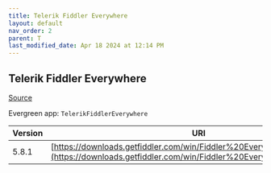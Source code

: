 ```yaml
---
title: Telerik Fiddler Everywhere
layout: default
nav_order: 2
parent: T
last_modified_date: Apr 18 2024 at 12:14 PM
---
```


## Telerik Fiddler Everywhere

[Source](https://www.telerik.com/fiddler)

Evergreen app: `TelerikFiddlerEverywhere`

| Version | URI                                                                                                                                            |
| ------- | ---------------------------------------------------------------------------------------------------------------------------------------------- |
| 5.8.1   | [https://downloads.getfiddler.com/win/Fiddler%20Everywhere%205.8.1.exe](https://downloads.getfiddler.com/win/Fiddler%20Everywhere%205.8.1.exe) |
